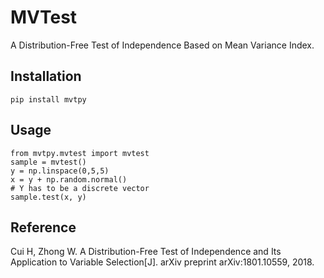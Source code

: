 # MVTest
A Distribution-Free Test of Independence Based on Mean Variance Index.

## Installation

    pip install mvtpy
    
## Usage

    from mvtpy.mvtest import mvtest
    sample = mvtest()
    y = np.linspace(0,5,5)
    x = y + np.random.normal()
    # Y has to be a discrete vector
    sample.test(x, y)
    
## Reference

Cui H, Zhong W. A Distribution-Free Test of Independence and Its Application to Variable Selection[J]. arXiv preprint arXiv:1801.10559, 2018.

